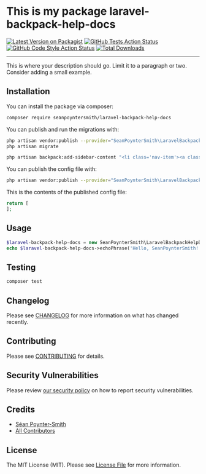 # This is my package laravel-backpack-help-docs

[![Latest Version on Packagist](https://img.shields.io/packagist/v/seanpoyntersmith/laravel-backpack-help-docs.svg?style=flat-square)](https://packagist.org/packages/seanpoyntersmith/laravel-backpack-help-docs)
[![GitHub Tests Action Status](https://img.shields.io/github/workflow/status/seanpoyntersmith/laravel-backpack-help-docs/run-tests?label=tests)](https://github.com/seanpoyntersmith/laravel-backpack-help-docs/actions?query=workflow%3Arun-tests+branch%3Amain)
[![GitHub Code Style Action Status](https://img.shields.io/github/workflow/status/seanpoyntersmith/laravel-backpack-help-docs/Check%20&%20fix%20styling?label=code%20style)](https://github.com/seanpoyntersmith/laravel-backpack-help-docs/actions?query=workflow%3A"Check+%26+fix+styling"+branch%3Amain)
[![Total Downloads](https://img.shields.io/packagist/dt/seanpoyntersmith/laravel-backpack-help-docs.svg?style=flat-square)](https://packagist.org/packages/seanpoyntersmith/laravel-backpack-help-docs)

---

This is where your description should go. Limit it to a paragraph or two. Consider adding a small example.

## Installation

You can install the package via composer:

```bash
composer require seanpoyntersmith/laravel-backpack-help-docs
```

You can publish and run the migrations with:

```bash
php artisan vendor:publish --provider="SeanPoynterSmith\LaravelBackpackHelpDocs\LaravelBackpackHelpDocsServiceProvider" --tag="laravel-backpack-help-docs-migrations"
php artisan migrate
```
```bash
php artisan backpack:add-sidebar-content "<li class='nav-item'><a class='nav-link' href='{{ backpack_url('help-doc') }}'><i class='nav-icon la la-question'></i> Help docs</a></li>"
```

You can publish the config file with:
```bash
php artisan vendor:publish --provider="SeanPoynterSmith\LaravelBackpackHelpDocs\LaravelBackpackHelpDocsServiceProvider" --tag="laravel-backpack-help-docs-config"
```

This is the contents of the published config file:

```php
return [
];
```

## Usage

```php
$laravel-backpack-help-docs = new SeanPoynterSmith\LaravelBackpackHelpDocs();
echo $laravel-backpack-help-docs->echoPhrase('Hello, SeanPoynterSmith!');
```

## Testing

```bash
composer test
```

## Changelog

Please see [CHANGELOG](CHANGELOG.md) for more information on what has changed recently.

## Contributing

Please see [CONTRIBUTING](.github/CONTRIBUTING.md) for details.

## Security Vulnerabilities

Please review [our security policy](../../security/policy) on how to report security vulnerabilities.

## Credits

- [Séan Poynter-Smith](https://github.com/spoyntersmith)
- [All Contributors](../../contributors)

## License

The MIT License (MIT). Please see [License File](LICENSE.md) for more information.
